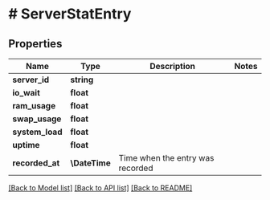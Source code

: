 # # ServerStatEntry

## Properties

Name | Type | Description | Notes
------------ | ------------- | ------------- | -------------
**server_id** | **string** |  |
**io_wait** | **float** |  |
**ram_usage** | **float** |  |
**swap_usage** | **float** |  |
**system_load** | **float** |  |
**uptime** | **float** |  |
**recorded_at** | **\DateTime** | Time when the entry was recorded |

[[Back to Model list]](../../README.md#models) [[Back to API list]](../../README.md#endpoints) [[Back to README]](../../README.md)
